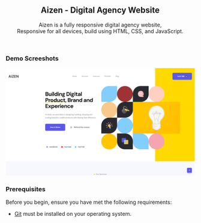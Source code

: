 <div align="center">
  

  <br />

  <h2 align="center">Aizen - Digital Agency Website</h2>

  Aizen is a fully responsive digital agency website, <br />Responsive for all devices, build using HTML, CSS, and JavaScript.


</div>

<br />

### Demo Screeshots

![Aizen Desktop Demo](./readme-images/desktop.PNG "Website Screen")

### Prerequisites

Before you begin, ensure you have met the following requirements:

* [Git](https://git-scm.com/downloads "Download Git") must be installed on your operating system.

